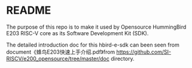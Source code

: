 # README #


The purpose of this repo is to make it used by Opensource HummingBird E203 RISC-V core as its Software Development Kit (SDK). 

The detailed introduction doc for this hbird-e-sdk can been seen from document《蜂鸟E203快速上手介绍.pdf》from https://github.com/SI-RISCV/e200_opensource/tree/master/doc directory.

